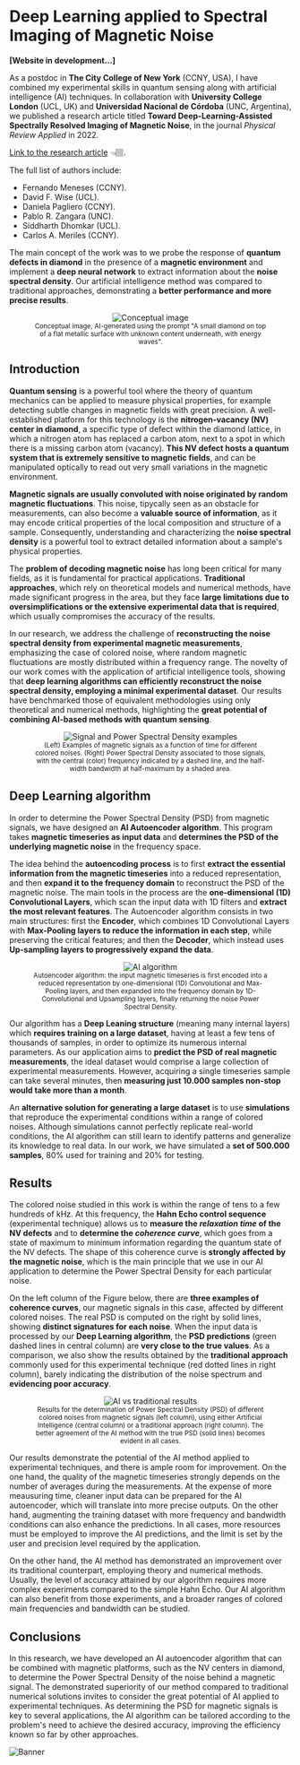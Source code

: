 # Deep Learning applied to Spectral Imaging of Magnetic Noise

**[Website in development...]**

As a postdoc in **The City College of New York** (CCNY, USA), I have combined my experimental skills in quantum sensing along with artificial intelligence (AI) techniques. In collaboration with **University College London** (UCL, UK) and **Universidad Nacional de Córdoba** (UNC, Argentina), we published a research article titled **Toward Deep-Learning-Assisted Spectrally Resolved Imaging of Magnetic Noise**, in the journal *Physical Review Applied* in 2022.

[Link to the research article](https://journals.aps.org/prapplied/abstract/10.1103/PhysRevApplied.18.024004) 👈🏽.

The full list of authors include:
* Fernando Meneses (CCNY).
* David F. Wise (UCL).
* Daniela Pagliero (CCNY).
* Pablo R. Zangara (UNC).
* Siddharth Dhomkar (UCL).
* Carlos A. Meriles (CCNY).

The main concept of the work was to we probe the response of **quantum defects in diamond** in the presence of a **magnetic environment** and implement a **deep neural network** to extract information about the **noise spectral density**. Our artificial intelligence method was compared to traditional approaches, demonstrating a **better performance and more precise results**.

<center><figure>
  <img src="https://github.com/Fertmeneses/qubit-noise-spectroscopy/blob/main/assets/Image_Concept.jpg?raw=true" alt="Conceptual image"> 
  <figcaption><sup>Conceptual image, AI-generated using the prompt "A small diamond on top of a flat metallic surface with unknown content underneath, with energy waves".</sup></figcaption>
</figure></center>

## Introduction

**Quantum sensing** is a powerful tool where the theory of quantum mechanics can be applied to measure physical properties, for example detecting subtle changes in magnetic fields with great precision. A well-established platform for this technology is the **nitrogen-vacancy (NV) center in diamond**, a specific type of defect within the diamond lattice, in which a nitrogen atom has replaced a carbon atom, next to a spot in which there is a missing carbon atom (vacancy). **This NV defect hosts a quantum system that is extremely sensitive to magnetic fields**, and can be manipulated optically to read out very small variations in the magnetic environment.

**Magnetic signals are usually convoluted with noise originated by random magnetic fluctuations**. This noise, tipycally seen as an obstacle for measurements, can also become a **valuable source of information**, as it may encode critical properties of the local composition and structure of a sample. Consequently, understanding and characterizing the **noise spectral density** is a powerful tool to extract detailed information about a sample's physical properties.

The **problem of decoding magnetic noise** has long been critical for many fields, as it is fundamental for practical applications. **Traditional approaches**, which rely on theoretical models and numerical methods, have made significant progress in the area, but they face **large limitations due to oversimplifications or the extensive experimental data that is required**, which usually compromises the accuracy of the results.

In our research, we address the challenge of **reconstructing the noise spectral density from experimental magnetic measurements**, emphasizing the case of colored noise, where random magnetic fluctuations are mostly distributed within a frequency range. The novelty of our work comes with the application of artificial intelligence tools, showing that **deep learning algorithms can efficiently reconstruct the noise spectral density, employing a minimal experimental dataset**. Our results have benchmarked those of equivalent methodologies using only theoretical and numerical methods, highlighting the **great potential of combining AI-based methods with quantum sensing**.

<center><figure>
  <img src="https://github.com/Fertmeneses/qubit-noise-spectroscopy/blob/main/assets/Noise_PSD_examples.png?raw=true" alt="Signal and Power Spectral Density examples"> 
  <figcaption><sup>(Left) Examples of magnetic signals as a function of time for different colored noises. (Right) Power Spectral Density associated to those signals, with the central (color) frequency indicated by a dashed line, and the half-width bandwidth at half-maximum by a shaded area.</sup></figcaption>
</figure></center>

## Deep Learning algorithm

In order to determine the Power Spectral Density (PSD) from magnetic signals, we have designed an **AI Autoencoder algorithm**. This program takes **magnetic timeseries as input data** and **determines the PSD of the underlying magnetic noise** in the frequency space. 

The idea behind the **autoencoding process** is to first **extract the essential information from the magnetic timeseries** into a reduced representation, and then **expand it to the frequency domain** to reconstruct the PSD of the magnetic noise. The main tools in the process are the **one-dimensional (1D) Convolutional Layers**, which scan the input data with 1D filters and **extract the most relevant features**. The Autoencoder algorithm consists in two main structures: first the **Encoder**, which combines 1D Convolutional Layers with **Max-Pooling layers to reduce the information in each step**, while preserving the critical features; and then the **Decoder**, which instead uses **Up-sampling layers to progressively expand the data**.

<center><figure>
  <img src="https://github.com/Fertmeneses/qubit-noise-spectroscopy/blob/main/assets/AI_algorithm.png?raw=true" alt="AI algorithm"> 
  <figcaption><sup>Autoencoder algorithm: the input magnetic timeseries is first encoded into a reduced representation by one-dimensional (1D) Convolutional and Max-Pooling layers, and then expanded into the frequency domain by 1D-Convolutional and Upsampling layers, finally returning the noise Power Spectral Density.</sup></figcaption>
</figure></center>

Our algorithm has a **Deep Leaning structure** (meaning many internal layers) which **requires training on a large dataset**, having at least a few tens of thousands of samples, in order to optimize its numerous internal parameters. As our application aims to **predict the PSD of real magnetic measurements**, the ideal dataset would comprise a large collection of experimental measurements. However, acquiring a single timeseries sample can take several minutes, then **measuring just 10.000 samples non-stop would take more than a month**.

An **alternative solution for generating a large dataset** is to use **simulations** that reproduce the experimental conditions within a range of colored noises. Although simulations cannot perfectly replicate real-world conditions, the AI algorithm can still learn to identify patterns and generalize its knowledge to real data. In our work, we have simulated a **set of 500.000 samples**, 80% used for training and 20% for testing.

## Results

The colored noise studied in this work is within the range of tens to a few hundreds of kHz. At this frequency, the **Hahn Echo control sequence** (experimental technique) allows us to **measure the *relaxation time* of the NV defects** and to **determine the *coherence curve***, which goes from a state of maximum to minimum information regarding the quantum state of the NV defects. The shape of this coherence curve is **strongly affected by the magnetic noise**, which is the main principle that we use in our AI application to determine the Power Spectral Density for each particular noise.

On the left column of the Figure below, there are **three examples of coherence curves**, our magnetic signals in this case, affected by different colored noises. The real PSD is computed on the right by solid lines, showing **distinct signatures for each noise**. When the input data is processed by our **Deep Learning algorithm**, the **PSD predictions** (green dashed lines in central column) are **very close to the true values**. As a comparison, we also show the results obtained by the **traditional approach** commonly used for this experimental technique (red dotted lines in right column), barely indicating the distribution of the noise spectrum and **evidencing poor accuracy**.

<center><figure>
  <img src="https://github.com/Fertmeneses/qubit-noise-spectroscopy/blob/main/assets/AI_results.png?raw=true" alt="AI vs traditional results"> 
  <figcaption><sup>Results for the determination of Power Spectral Density (PSD) of different colored noises from magnetic signals (left column), using either Artificial Intelligence (central column) or a traditional approach (right column). The better agreement of the AI method with the true PSD (solid lines) becomes evident in all cases.</sup></figcaption>
</figure></center>




Our results demonstrate the potential of the AI method applied to experimental techniques, and there is ample room for improvement. On the one hand, the quality of the magnetic timeseries strongly depends on the number of averages during the measurements. At the expense of more meausuring time, cleaner input data can be prepared for the AI autoencoder, which will translate into more precise outputs. On the other hand, augmenting the training dataset with more frequency and bandwidth conditions can also enhance the predictions. In all cases, more resources must be employed to improve the AI predictions, and the limit is set by the user and precision level required by the application.

On the other hand, the AI method has demonstrated an improvement over its traditional counterpart, employing theory and numerical methods. Usually, the level of accuracy attained by our algorithm requires more complex experiments compared to the simple Hahn Echo. Our AI algorithm can also benefit from those experiments, and a broader ranges of colored main frequencies and bandwidth can be studied.




## Conclusions

In this research, we have developed an AI autoencoder algorithm that can be combined with magnetic platforms, such as the NV centers in diamond, to determine the Power Spectral Density of the noise behind a magnetic signal. The demonstrated superiority of our method compared to traditional numerical solutions invites to consider the great potential of AI applied to experimental techniques. As determining the PSD for magnetic signals is key to several applications, the AI algorithm can be tailored according to the problem's need to achieve the desired accuracy, improving the efficiency known so far by other approaches.

![Banner](httplink)

